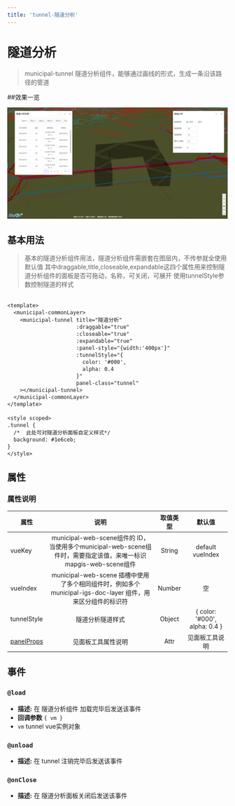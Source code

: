 ```yaml
---
title: 'tunnel-隧道分析'
---
```


# 隧道分析

> municipal-tunnel 隧道分析组件，能够通过画线的形式，生成一条沿该路径的管道

##效果一览

![效果一览](../../assets/tunnel1.png)

## 基本用法

> 基本的隧道分析组件用法，隧道分析组件需嵌套在图层内，不传参就全使用默认值 其中draggable,title,closeable,expandable这四个属性用来控制隧道分析组件的面板是否可拖动，名称，可关闭，可展开
> 使用tunnelStyle参数控制隧道的样式

```vue

<template>
  <municipal-commonLayer>
    <municipal-tunnel title="隧道分析"
                      :draggable="true"
                      :closeable="true"
                      :expandable="true"
                      :panel-style="{width:'400px'}"
                      :tunnelStyle="{
                        color: '#000',
                        alpha: 0.4
                      }"
                      panel-class="tunnel"
    ></municipal-tunnel>
  </municipal-commonLayer>
</template>

<style scoped>
.tunnel {
  /*  此处可对隧道分析面板自定义样式*/
  background: #1e6ceb;
}
</style>
```

## 属性

### 属性说明

属性|说明|取值类型|默认值
--|:--:|:--:|:--:
vueKey|municipal-web-scene组件的 ID，当使用多个municipal-web-scene组件时，需要指定该值，来唯一标识mapgis-web-scene组件|String|default vueIndex|当
vueIndex|municipal-web-scene 插槽中使用了多个相同组件时，例如多个 municipal-igs-doc-layer 组件，用来区分组件的标识符|Number|空
tunnelStyle|隧道分析隧道样式|Object|{ color: '#000', alpha: 0.4 }
[panelProps](https://aalldd.github.io/vue-cesium-component/components/common/panel.html#属性)|见面板工具属性说明|Attr|见面板工具说明



## 事件

### `@load`

- **描述:** 在 隧道分析组件 加载完毕后发送该事件
- **回调参数** `{ vm }`
- `vm` tunnel vue实例对象

### `@unload`

- **描述:** 在 tunnel 注销完毕后发送该事件

### `@onClose`

- **描述:** 在 隧道分析面板关闭后发送该事件


